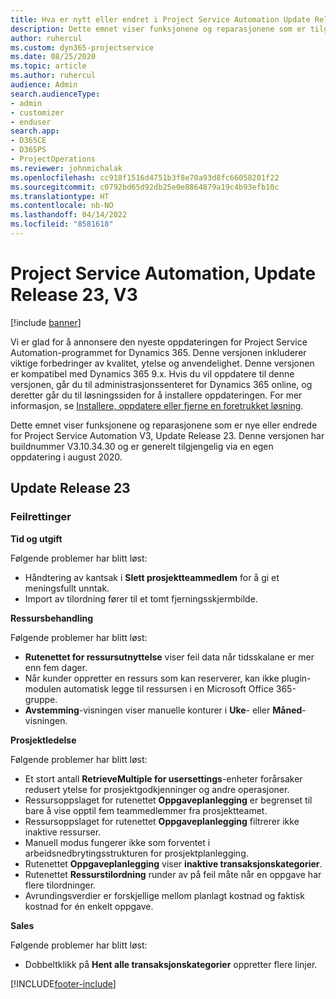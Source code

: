 ```yaml
---
title: Hva er nytt eller endret i Project Service Automation Update Release 23, V3
description: Dette emnet viser funksjonene og reparasjonene som er tilgjengelig i Project Service Automation Update Release 23, V3.
author: ruhercul
ms.custom: dyn365-projectservice
ms.date: 08/25/2020
ms.topic: article
ms.author: ruhercul
audience: Admin
search.audienceType:
- admin
- customizer
- enduser
search.app:
- D365CE
- D365PS
- ProjectOperations
ms.reviewer: johnmichalak
ms.openlocfilehash: cc918f1516d4751b3f8e70a93d8fc66058201f22
ms.sourcegitcommit: c0792bd65d92db25e0e8864879a19c4b93efb10c
ms.translationtype: HT
ms.contentlocale: nb-NO
ms.lasthandoff: 04/14/2022
ms.locfileid: "8581618"
---
```

# <a name="project-service-automation-update-release-23-v3"></a>Project Service Automation, Update Release 23, V3

[!include [banner](../includes/psa-now-project-operations.md)]

Vi er glad for å annonsere den nyeste oppdateringen for Project Service Automation-programmet for Dynamics 365. Denne versjonen inkluderer viktige forbedringer av kvalitet, ytelse og anvendelighet. Denne versjonen er kompatibel med Dynamics 365 9.x. Hvis du vil oppdatere til denne versjonen, går du til administrasjonssenteret for Dynamics 365 online, og deretter går du til løsningssiden for å installere oppdateringen. For mer informasjon, se [Installere, oppdatere eller fjerne en foretrukket løsning](/power-platform/admin/install-remove-preferred-solution).

Dette emnet viser funksjonene og reparasjonene som er nye eller endrede for Project Service Automation V3, Update Release 23. Denne versjonen har buildnummer V3.10.34.30 og er generelt tilgjengelig via en egen oppdatering i august 2020.

## <a name="update-release-23"></a>Update Release 23

### <a name="bug-fixes"></a>Feilrettinger

**Tid og utgift**

Følgende problemer har blitt løst:
- Håndtering av kantsak i **Slett prosjektteammedlem** for å gi et meningsfullt unntak.
- Import av tilordning fører til et tomt fjerningsskjermbilde.

**Ressursbehandling**

Følgende problemer har blitt løst:

- **Rutenettet for ressursutnyttelse** viser feil data når tidsskalane er mer enn fem dager.
- Når kunder oppretter en ressurs som kan reserverer, kan ikke plugin-modulen automatisk legge til ressursen i en Microsoft Office 365-gruppe.
- **Avstemming**-visningen viser manuelle konturer i **Uke**- eller **Måned**-visningen.

**Prosjektledelse**

Følgende problemer har blitt løst:

- Et stort antall **RetrieveMultiple for usersettings**-enheter forårsaker redusert ytelse for prosjektgodkjenninger og andre operasjoner.
- Ressursoppslaget for rutenettet **Oppgaveplanlegging** er begrenset til bare å vise opptil fem teammedlemmer fra prosjektteamet. 
- Ressursoppslaget for rutenettet **Oppgaveplanlegging** filtrerer ikke inaktive ressurser.
- Manuell modus fungerer ikke som forventet i arbeidsnedbrytingsstrukturen for prosjektplanlegging.
- Rutenettet **Oppgaveplanlegging** viser **inaktive transaksjonskategorier**.
- Rutenettet **Ressurstilordning** runder av på feil måte når en oppgave har flere tilordninger.
- Avrundingsverdier er forskjellige mellom planlagt kostnad og faktisk kostnad for én enkelt oppgave.

**Sales**

Følgende problemer har blitt løst:

- Dobbeltklikk på **Hent alle transaksjonskategorier** oppretter flere linjer.


[!INCLUDE[footer-include](../includes/footer-banner.md)]
